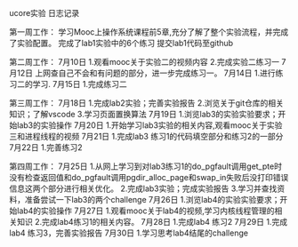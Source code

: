 ucore实验
日志记录

第一周工作：
学习Mooc上操作系统课程前5章,充分了解了整个实验流程，并完成了实验配置。
完成了lab1实验中的6个练习
提交lab1代码至github

第二周工作：
7月10日 1.观看mooc关于实验二的视频内容
        2.完成实验二练习一 
7月12日 上网查自己不会和有问题的部分，进一步完成练习一。 
7月14日 1.进行练习二的学习. 
7月15日 1.完成练习二 

第三周工作：
7月18日 1.完成lab2实验；完善实验报告
        2.浏览关于git仓库的相关知识；了解vscode
        3.学习页面置换算法
7月19日 1.浏览lab3的实验实验要求；开始lab3的实验操作
7月20日 1.开始学习lab3实验的相关内容,观看mooc关于实验三和进程线程的视频
7月21日 1.完成lab3 练习1的代码填空部分和练习2的一部分
7月22日 1.完善练习2

第四周工作：
7月25日 1.从网上学习到对lab3练习1的do_pgfault调用get_pte时没有检查返回值和do_pgfault调用pgdir_alloc_page和swap_in失败后没打印错误信息这两个部分进行相关优化。
        2.完成lab3实验；完成实验报告
        3.学习并查找资料，准备尝试一下lab3的两个challenge
7月26日 1.浏览lab4的实验实验要求；开始lab4的实验操作
7月27日 1.观看mooc关于lab4的视频,学习内核线程管理的相关知识
        2.完成lab4练习1的相关内容。
7月28日 1.完成lab4 练习2
7月29日 1.完成lab4 练习3，完善实验报告
7月30日 1.学习思考lab4结尾的challenge
